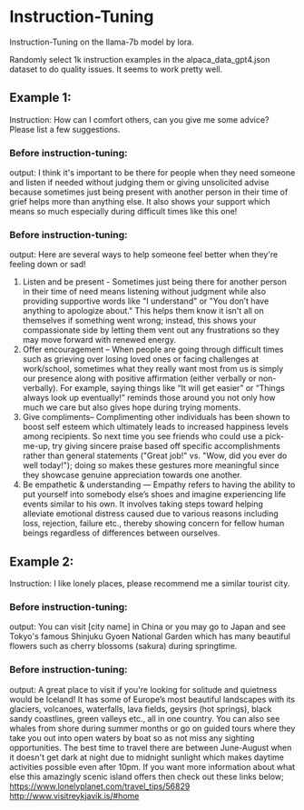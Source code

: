 # Instruction-Tuning
Instruction-Tuning on the llama-7b model by lora. 

Randomly select 1k instruction examples in the alpaca_data_gpt4.json dataset to do quality issues. It seems to work pretty well.

## Example 1:

Instruction: How can I comfort others, can you give me some advice? Please list a few suggestions.

### Before instruction-tuning:

output: I think it's important to be there for people when they need someone and listen if needed without judging them or giving unsolicited advise because sometimes just being present with another person in their time of grief helps more than anything else.  It also shows your support which means so much especially during difficult times like this one!

### Before instruction-tuning:

output: Here are several ways to help someone feel better when they're feeling down or sad! 
1) Listen and be present - Sometimes just being there for another person in their time of need means listening without judgment while also providing supportive words like "I understand" or "You don’t have anything to apologize about." This helps them know it isn't all on themselves if something went wrong; instead, this shows your compassionate side by letting them vent out any frustrations so they may move forward with renewed energy.  
2) Offer encouragement – When people are going through difficult times such as grieving over losing loved ones or facing challenges at work/school, sometimes what they really want most from us is simply our presence along with positive affirmation (either verbally or non-verbally). For example, saying things like “It will get easier” or “Things always look up eventually!” reminds those around you not only how much we care but also gives hope during trying moments.   
3) Give compliments– Complimenting other individuals has been shown to boost self esteem which ultimately leads to increased happiness levels among recipients. So next time you see friends who could use a pick-me-up, try giving sincere praise based off specific accomplishments rather than general statements ("Great job!" vs. "Wow, did you ever do well today!"); doing so makes these gestures more meaningful since they showcase genuine appreciation towards one another.    
4) Be empathetic & understanding — Empathy refers to having the ability to put yourself into somebody else’s shoes and imagine experiencing life events similar to his own. It involves taking steps toward helping alleviate emotional distress caused due to various reasons including loss, rejection, failure etc., thereby showing concern for fellow human beings regardless of differences between ourselves.

## Example 2:

Instruction: I like lonely places, please recommend me a similar tourist city.

### Before instruction-tuning:

output: You can visit [city name] in China or you may go to Japan and see Tokyo's famous Shinjuku Gyoen National Garden which has many beautiful flowers such as cherry blossoms (sakura) during springtime.

### Before instruction-tuning:

output:  A great place to visit if you're looking for solitude and quietness would be Iceland! It has some of Europe’s most beautiful landscapes with its glaciers, volcanoes, waterfalls, lava fields, geysirs (hot springs), black sandy coastlines, green valleys etc., all in one country. You can also see whales from shore during summer months or go on guided tours where they take you out into open waters by boat so as not miss any sighting opportunities. The best time to travel there are between June-August when it doesn't get dark at night due to midnight sunlight which makes daytime activities possible even after 10pm. If you want more information about what else this amazingly scenic island offers then check out these links below; 
https://www.lonelyplanet.com/travel_tips/56829 
http://www.visitreykjavik.is/#home


